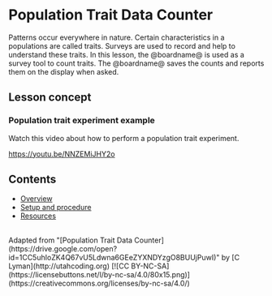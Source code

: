 # Population Trait Data Counter

Patterns occur everywhere in nature. Certain characteristics in a populations are called traits. Surveys are used to record and help to understand these traits. In this lesson, the @boardname@ is used as a survey tool to count traits. The @boardname@ saves the counts and reports them on the display when asked.

## Lesson concept

### Population trait experiment example

Watch this video about how to perform a population trait experiment.

https://youtu.be/NNZEMiJHY2o

## Contents

* [Overview](/courses/ucp-science/population/overview)
* [Setup and procedure](/courses/ucp-science/population/setup-procedure)
* [Resources](/courses/ucp-science/population/resources)

<br/>
Adapted from "[Population Trait Data Counter](https://drive.google.com/open?id=1CC5uhIoZK4Q67vU5Ldwna6GEeZYXNDYzgO8BUUjPuwI)" by [C Lyman](http://utahcoding.org) [![CC BY-NC-SA](https://licensebuttons.net/l/by-nc-sa/4.0/80x15.png)](https://creativecommons.org/licenses/by-nc-sa/4.0/)
